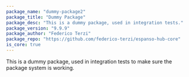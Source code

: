 ```yaml
---
package_name: "dummy-package2"
package_title: "Dummy Package"
package_desc: "This is a dummy package, used in integration tests."
package_version: "9.9.9"
package_author: "Federico Terzi"
package_repo: "https://github.com/federico-terzi/espanso-hub-core"
is_core: true
---
```

This is a dummy package, used in integration tests to make sure the package system is working.
